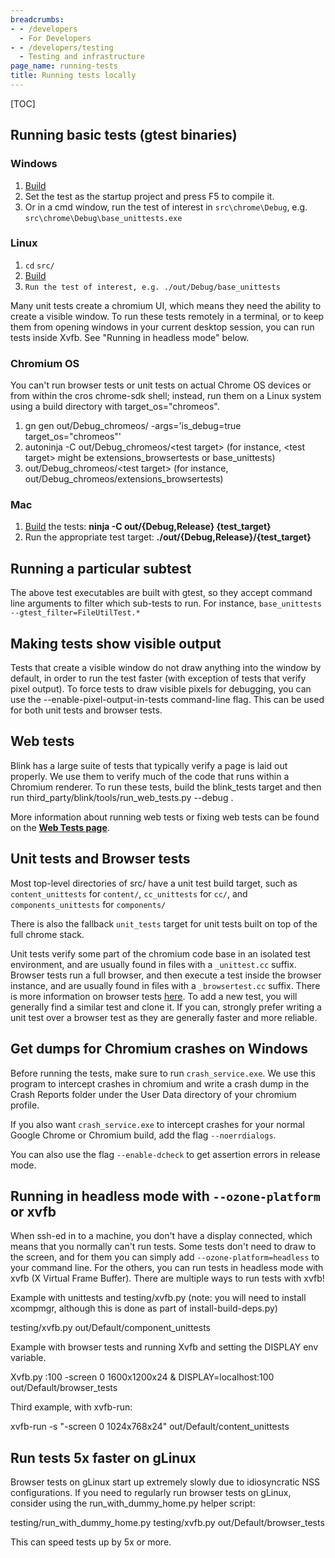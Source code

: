 ```yaml
---
breadcrumbs:
- - /developers
  - For Developers
- - /developers/testing
  - Testing and infrastructure
page_name: running-tests
title: Running tests locally
---
```


[TOC]

## Running basic tests (gtest binaries)

### Windows

1.  [Build](https://chromium.googlesource.com/chromium/src/+/HEAD/docs/windows_build_instructions.md)
2.  Set the test as the startup project and press F5 to compile it.
3.  Or in a cmd window, run the test of interest in `src\chrome\Debug`,
            e.g. `src\chrome\Debug\base_unittests.exe`

### Linux

1.  `cd` `src/`
2.  [Build](https://chromium.googlesource.com/chromium/src/+/HEAD/docs/linux/build_instructions.md)
3.  `Run the test of interest, e.g. ./out/Debug/base_unittests`

Many unit tests create a chromium UI, which means they need the ability to
create a visible window. To run these tests remotely in a terminal, or to keep
them from opening windows in your current desktop session, you can run tests
inside Xvfb. See "Running in headless mode" below.

### **Chromium OS**

You can't run browser tests or unit tests on actual Chrome OS devices or from
within the cros chrome-sdk shell; instead, run them on a Linux system using a
build directory with target_os="chromeos".

1.  gn gen out/Debug_chromeos/ -args='is_debug=true
            target_os="chromeos"'
2.  autoninja -C out/Debug_chromeos/&lt;test target&gt; (for instance,
            &lt;test target&gt; might be extensions_browsertests or
            base_unittests)
3.  out/Debug_chromeos/&lt;test target&gt; (for instance,
            out/Debug_chromeos/extensions_browsertests)

### Mac

1.  [Build](https://chromium.googlesource.com/chromium/src/+/HEAD/docs/mac_build_instructions.md)
            the tests: **ninja -C out/{Debug,Release} {test_target}**
2.  Run the appropriate test target:
            **./out/{Debug,Release}/{test_target}**

## Running a particular subtest

The above test executables are built with gtest, so they accept command line
arguments to filter which sub-tests to run. For instance, `base_unittests
--gtest_filter=FileUtilTest.*`

## Making tests show visible output

Tests that create a visible window do not draw anything into the window by
default, in order to run the test faster (with exception of tests that verify
pixel output). To force tests to draw visible pixels for debugging, you can use
the --enable-pixel-output-in-tests command-line flag. This can be used for both
unit tests and browser tests.

## Web tests

Blink has a large suite of tests that typically verify a page is laid out
properly. We use them to verify much of the code that runs within a Chromium
renderer.
To run these tests, build the blink_tests target and then run
third_party/blink/tools/run_web_tests.py --debug .

More information about running web tests or fixing web tests can be found on the
[**Web Tests
page**](https://chromium.googlesource.com/chromium/src/+/HEAD/docs/testing/web_tests.md).

## **Unit tests and Browser tests**

Most top-level directories of src/ have a unit test build target, such as
`content_unittests` for `content/`, `cc_unittests` for `cc/`, and
`components_unittests` for `components/`

There is also the fallback `unit_tests` target for unit tests built on top of
the full chrome stack.

Unit tests verify some part of the chromium code base in an isolated test
environment, and are usually found in files with a `_unittest.cc` suffix.
Browser tests run a full browser, and then execute a test inside the browser
instance, and are usually found in files with a `_browsertest.cc` suffix. There
is more information on browser tests [here](/developers/testing/browser-tests).
To add a new test, you will generally find a similar test and clone it. If you
can, strongly prefer writing a unit test over a browser test as they are
generally faster and more reliable.

## Get dumps for Chromium crashes on Windows

Before running the tests, make sure to run `crash_service.exe`. We use this
program to intercept crashes in chromium and write a crash dump in the Crash
Reports folder under the User Data directory of your chromium profile.

If you also want `crash_service.exe` to intercept crashes for your normal Google
Chrome or Chromium build, add the flag `--noerrdialogs`.

You can also use the flag `--enable-dcheck` to get assertion errors in release
mode.

## Running in headless mode with `--ozone-platform` or xvfb

When ssh-ed in to a machine, you don't have a display connected, which means
that you normally can't run tests. Some tests don't need to draw to the screen,
and for them you can simply add `--ozone-platform=headless` to your command
line. For the others, you can run tests in headless mode with xvfb (X Virtual
Frame Buffer). There are multiple ways to run tests with xvfb!

Example with unittests and testing/xvfb.py (note: you will need to install
xcompmgr, although this is done as part of install-build-deps.py)

testing/xvfb.py out/Default/component_unittests

Example with browser tests and running Xvfb and setting the DISPLAY env
variable.

Xvfb.py :100 -screen 0 1600x1200x24 &
DISPLAY=localhost:100 out/Default/browser_tests

Third example, with xvfb-run:

xvfb-run -s "-screen 0 1024x768x24" out/Default/content_unittests

## **Run tests 5x faster on gLinux**

Browser tests on gLinux start up extremely slowly due to idiosyncratic NSS
configurations. If you need to regularly run browser tests on gLinux, consider
using the run_with_dummy_home.py helper script:

testing/run_with_dummy_home.py testing/xvfb.py out/Default/browser_tests

This can speed tests up by 5x or more.